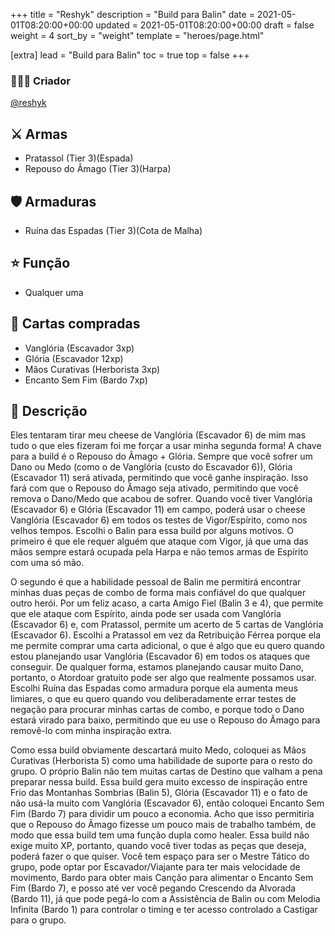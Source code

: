 +++
title = "Reshyk"
description = "Build para Balin"
date = 2021-05-01T08:20:00+00:00
updated = 2021-05-01T08:20:00+00:00
draft = false
weight = 4
sort_by = "weight"
template = "heroes/page.html"

[extra]
lead = "Build para Balin"
toc = true
top = false
+++

### 🙋🏻‍♂️ Criador

[@reshyk](https://www.reddit.com/r/JourneysInMiddleEarth/comments/p3whof/a_nonstandard_build_for_every_character/)

## ⚔️ Armas

- Pratassol (Tier 3)(Espada)
- Repouso do Âmago (Tier 3)(Harpa)

## 🛡️ Armaduras

- Ruína das Espadas (Tier 3)(Cota de Malha)

## ⭐️ Função

- Qualquer uma

## 🎴 Cartas compradas

- Vanglória (Escavador 3xp)
- Glória (Escavador 12xp)
- Mãos Curativas (Herborista 3xp)
- Encanto Sem Fim (Bardo 7xp)

## 📖 Descrição

Eles tentaram tirar meu cheese de Vanglória (Escavador 6) de mim mas tudo o que eles fizeram foi me forçar a usar minha segunda forma! A chave para a build é o Repouso do Âmago + Glória. Sempre que você sofrer um Dano ou Medo (como o de Vanglória (custo do Escavador 6)), Glória (Escavador 11) será ativada, permitindo que você ganhe inspiração. Isso fará com que o Repouso do Âmago seja ativado, permitindo que você remova o Dano/Medo que acabou de sofrer. Quando você tiver Vanglória (Escavador 6) e Glória (Escavador 11) em campo, poderá usar o cheese Vanglória (Escavador 6) em todos os testes de Vigor/Espírito, como nos velhos tempos. Escolhi o Balin para essa build por alguns motivos. O primeiro é que ele requer alguém que ataque com Vigor, já que uma das mãos sempre estará ocupada pela Harpa e não temos armas de Espírito com uma só mão.

O segundo é que a habilidade pessoal de Balin me permitirá encontrar minhas duas peças de combo de forma mais confiável do que qualquer outro herói. Por um feliz acaso, a carta Amigo Fiel (Balin 3 e 4), que permite que ele ataque com Espírito, ainda pode ser usada com Vanglória (Escavador 6) e, com Pratassol, permite um acerto de 5 cartas de Vanglória (Escavador 6). Escolhi a Pratassol em vez da Retribuição Férrea porque ela me permite comprar uma carta adicional, o que é algo que eu quero quando estou planejando usar Vanglória (Escavador 6) em todos os ataques que conseguir. De qualquer forma, estamos planejando causar muito Dano, portanto, o Atordoar gratuito pode ser algo que realmente possamos usar. Escolhi Ruína das Espadas como armadura porque ela aumenta meus limiares, o que eu quero quando vou deliberadamente errar testes de negação para procurar minhas cartas de combo, e porque todo o Dano estará virado para baixo, permitindo que eu use o Repouso do Âmago para removê-lo com minha inspiração extra.

Como essa build obviamente descartará muito Medo, coloquei as Mãos Curativas (Herborista 5) como uma habilidade de suporte para o resto do grupo. O próprio Balin não tem muitas cartas de Destino que valham a pena preparar nessa build. Essa build gera muito excesso de inspiração entre Frio das Montanhas Sombrias (Balin 5), Glória (Escavador 11) e o fato de não usá-la muito com Vanglória (Escavador 6), então coloquei Encanto Sem Fim (Bardo 7) para dividir um pouco a economia. Acho que isso permitiria que o Repouso do Âmago fizesse um pouco mais de trabalho também, de modo que essa build tem uma função dupla como healer. Essa build não exige muito XP, portanto, quando você tiver todas as peças que deseja, poderá fazer o que quiser. Você tem espaço para ser o Mestre Tático do grupo, pode optar por Escavador/Viajante para ter mais velocidade de movimento, Bardo para obter mais Canção para alimentar o Encanto Sem Fim (Bardo 7), e posso até ver você pegando Crescendo da Alvorada (Bardo 11), já que pode pegá-lo com a Assistência de Balin ou com Melodia Infinita (Bardo 1) para controlar o timing e ter acesso controlado a Castigar para o grupo.
